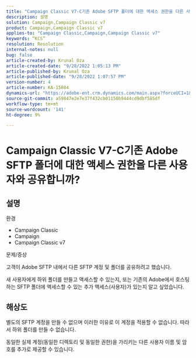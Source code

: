 ```yaml
---
title: "Campaign Classic V7-C기존 Adobe SFTP 폴더에 대한 액세스 권한을 다른 사용자와 공유합니까?"
description: 설명
solution: Campaign,Campaign Classic v7
product: Campaign,Campaign Classic v7
applies-to: "Campaign Classic,Campaign,Campaign Classic v7"
keywords: “KCS”
resolution: Resolution
internal-notes: null
bug: false
article-created-by: Krunal Oza
article-created-date: "9/28/2022 1:05:13 PM"
article-published-by: Krunal Oza
article-published-date: "9/28/2022 1:07:57 PM"
version-number: 4
article-number: KA-15084
dynamics-url: "https://adobe-ent.crm.dynamics.com/main.aspx?forceUCI=1&pagetype=entityrecord&etn=knowledgearticle&id=7f15fc2e-2e3f-ed11-9db1-000d3a5c1bcc"
source-git-commit: a59847e2e7e37f432cb01150b9444cd9dbf585df
workflow-type: tm+mt
source-wordcount: '141'
ht-degree: 9%

---
```


# Campaign Classic V7-C기존 Adobe SFTP 폴더에 대한 액세스 권한을 다른 사용자와 공유합니까?

## 설명

환경

- Campaign Classic
- Campaign
- Campaign Classic v7

문제/증상

고객이 Adobe SFTP 내에서 다른 SFTP 계정 및 폴더를 공유하려고 했습니다.

새 사용자에게 하위 폴더를 만들고 액세스할 수 있는지, 또는 기존의 Adobe에서 호스팅하는 SFTP 폴더에 액세스할 수 있는 추가 액세스(사용자)가 있는지 알고 싶었습니다.

## 해상도

별도의 SFTP 계정을 만들 수 없으며 이러한 이유로 이 계정을 적용할 수 없습니다. 따라서 하위 폴더를 만들 수 없습니다.

동일한 실제 계정(동일한 디렉토리 및 동일한 권한)을 가리키는 다른 사용자 이름 및 암호를 추가로 제공할 수 있습니다.
